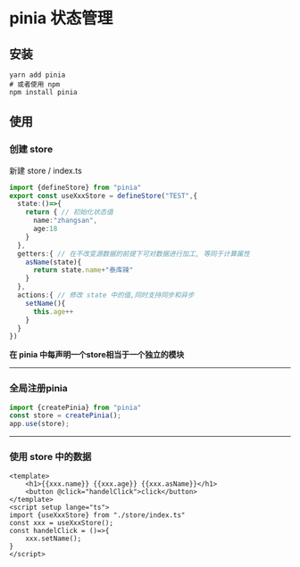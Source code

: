 # pinia 状态管理

## 安装

```shell
yarn add pinia
# 或者使用 npm
npm install pinia
```

## 使用

### 创建 store

新建 store / index.ts 

```ts
import {defineStore} from "pinia"
export const useXxxStore = defineStore("TEST",{
  state:()=>{
    return { // 初始化状态值
      name:"zhangsan",
      age:18
    }
  },
  getters:{ // 在不改变源数据的前提下可对数据进行加工, 等同于计算属性
    asName(state){
      return state.name+"泰库辣"
    }
  },
  actions:{ // 修改 state 中的值,同时支持同步和异步
    setName(){
      this.age++
    }
  }
})

```

**在 pinia 中每声明一个store相当于一个独立的模块**

---

### 全局注册pinia

```ts
import {createPinia} from "pinia"
const store = createPinia();
app.use(store);
```

---

### 使用 store 中的数据 

```vue
<template>
	<h1>{{xxx.name}} {{xxx.age}} {{xxx.asName}}</h1>
	<button @click="handelClick">click</button>
</template>
<script setup lange="ts">
import {useXxxStore} from "./store/index.ts"
const xxx = useXxxStore();
const handelClick = ()=>{
    xxx.setName();
}
</script>
```

